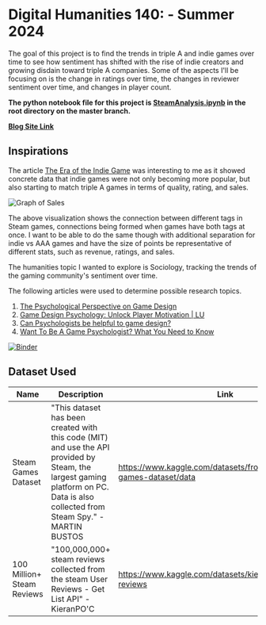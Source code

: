 # Digital Humanities 140:  - Summer 2024

The goal of this project is to find the trends in triple A and indie games over time to see how sentiment has shifted with the rise of indie creators and growing disdain toward triple A companies. Some of the aspects I'll be focusing on is the change in ratings over time, the changes in reviewer sentiment over time, and changes in player count.

**The python notebook file for this project is [SteamAnalysis.ipynb](https://github.com/danieltsai-RSheepDV/DH140Final/blob/master/SteamAnalysis.ipynb) in the root directory on the master branch.**

**[Blog Site Link](https://danieltsai-rsheepdv.github.io/DH140Final/)**

## Inspirations

The article [The Era of the Indie Game](https://www.konvoy.vc/content/the-era-of-the-indie-game) was interesting to me as it showed concrete data that indie games were not only becoming more popular, but also starting to match triple A games in terms of quality, rating, and sales.

![Graph of Sales](https://i0.wp.com/quanticfoundry.com/wp-content/uploads/2018/01/steam_tags_med_res.png?resize=650%2C650&ssl=1)

The above visualization shows the connection between different tags in Steam games, connections being formed when games have both tags at once. I want to be able to do the same though with additional separation for indie vs AAA games and have the size of points be representative of different stats, such as revenue, ratings, and sales.

The humanities topic I wanted to explore is Sociology, tracking the trends of the gaming community's sentiment over time.

The following articles were used to determine possible research topics.
1. [The Psychological Perspective on Game Design](https://www.gamedeveloper.com/design/the-psychological-perspective-on-game-design)
2. [Game Design Psychology: Unlock Player Motivation | LU](https://online.lindenwood.edu/blog/the-fascinating-world-of-game-design-psychology-unlocking-the-secrets-to-player-motivation/)
3. [Can Psychologists be helpful to game design?](https://www.reddit.com/r/gamedesign/comments/1aw1jlh/can_psychologists_be_helpful_to_game_design/)
4. [Want To Be A Game Psychologist? What You Need to Know](https://www.nirandfar.com/understanding-the-psychology-behind-game-design/)

[![Binder](https://mybinder.org/badge_logo.svg)](https://mybinder.org/v2/gh/danieltsai-RSheepDV/DH140Final/master)

## Dataset Used
| Name | Description | Link |
|------|-------------|------|
|Steam Games Dataset|"This dataset has been created with this code (MIT) and use the API provided by Steam, the largest gaming platform on PC. Data is also collected from Steam Spy." - MARTIN BUSTOS|https://www.kaggle.com/datasets/fronkongames/steam-games-dataset/data|
|100 Million+ Steam Reviews|"100,000,000+ steam reviews collected from the steam User Reviews - Get List API" - KieranPO'C|https://www.kaggle.com/datasets/kieranpoc/steam-reviews|
